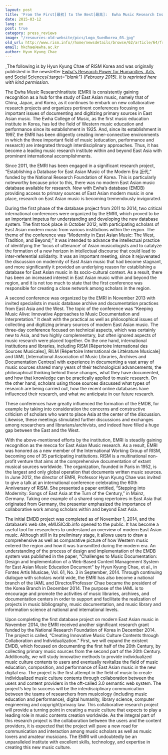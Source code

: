 ```yaml
---
layout: post
title: 'From the First[最初] to the Best[最高]:  Ewha Music Research Institute'
date: 2015-03-12
lang: en
post: true
category: press_reviews
image: "/resources-old-website/pics/Logo_Suedkorea_03.jpg"
old_url: http://www.rism.info//home/newsdetails/browse/62/article/64/from-the-first-to-the-best-ewha-music-research-institute.html
email: hkchae@ewha.ac.kr
author: Hyun Kyung Chae
---
```



_The following is by Hyun Kyung Chae of RISM Korea and was originally published in the newsletter [Ewha's Research Power for Humanities, Arts, and Social Sciences](http://researchpower1.ewha.ac.kr/bbs/board.php?bo_table=2015s&wr_id=7){:target="_blank"} (February 2015). It is reprinted here with kind permission._

The Ewha Music ResearchInstitute (EMRI) is consistently gaining recognition as a hub for the study of East Asian music, namely that of China, Japan, and Korea, as it continues to embark on new collaborative research projects and organizes pertinent conferences focusing on important issues of documenting and digitizing primary sources in East Asian music. The Ewha College of Music, as the first music education institute in Korea, has led the field of Western music education and performance since its establishment in 1925. And, since its establishment in 1997, the EMRI has been diligently creating inner-connective environments in which the three important field of music (education, performance and research) are integrated through interdisciplinary approaches. Thus, it has become a leading music research institute within and beyond East Asia with prominent international accomplishments.

Since 2011, the EMRI has been engaged in a significant research project, “Establishing a Database for East Asian Music of the Modern Era 近代,” funded by the National Research Foundation of Korea. This is particularly noteworthy because prior to this, there was no modern East Asian music database available for research. Now with Ewha’s database (EMDB) providing access to primary sources of East Asian modern music in one place, research on East Asian music is becoming tremendously invigorated.

During the first phase of the database project from 2011 to 2014, two critical international conferences were organized by the EMRI, which proved to be an important impetus for understanding and developing the new database system. The first took place in October 2012, with participating scholars of East Asian modern music from various institutions within the region. The theme of the conference was “Modernity in East Asian Music: The West, Tradition, and Beyond;” it was intended to advance the intellectual practice of identifying the ‘locus of utterance’ of Asian musicologists and to catalyze the formation of a new horizon in intellectual discourse that could lead to inter-referential solidarity. It was an important meeting, since it rejuvenated the discussion on modernity of East Asian music that had become stagnant, and more significantly it provided an underlying reason for establishing a database for East Asian music in its socio-cultural context. As a result, there has been an increased interest in East Asian music within and beyond the region, and it is not too much to state that the first conference was responsible for creating a close network among scholars in the region.

A second conference was organized by the EMRI in November 2013 with invited specialists in music database archive and documentation practices from East Asia and the West. The topic of the conference was “Keeping Music Alive: Innovative Approaches to Music Documentation and Interpretation.” It dealt with the practical as well as philosophical issues of collecting and digitizing primary sources of modern East Asian music. The three-day conference focused on technical aspects, which was certainly new to Asia, and two highly complementary, but often ignored aspects of music research were placed together. On the one hand, international institutions and libraries, including RISM [Répertoire International des Sources Musicales], RILM [Répertoire International de Littérature Musicale] and IAML [International Association of Music Libraries, Archives and Documentation Centres] with experience in documenting a vast array of music sources shared many years of their technological advancements, the philosophical thinking behind those changes, what they have documented, and how that knowledge can be practically applied to music research. On the other hand, scholars using those sources discussed what types of research are being carried out, how the recent online databases have influenced their research, and what we anticipate in our future research.

These conferences have greatly influenced the formation of the EMDB, for example by taking into consideration the concerns and constructive criticism of scholars who want to place Asia at the center of the discussion. Likewise, these meetings stimulated further discussions and exchanges among researchers and librarians/archivists, and indeed have filled a huge gap between the East and the West.

With the above-mentioned efforts by the institution, EMRI is steadily gaining recognition as the mecca for East Asian Music research. As a result, EMRI was honored as a new member of the International Working Group of RISM, becoming one of 35 participating institutions. RISM is a multinational non-profit venture that aims at the comprehensive documentation of extant musical sources worldwide. The organization, founded in Paris in 1952, is the largest and only global operation that documents written music sources. In June 2012, the director of EMRI, Professor Hyun Kyung Chae was invited to give a talk at an international conference celebrating the 60th Anniversary of RISM. She presented a paper entitled, “Stepping into Modernity: Songs of East Asia at the Turn of the Century,” in Mainz, Germany. Taking one example of a shared song repertoires in East Asia that originated from Germany, the presenter emphasized the importance of collaborative work among scholars within and beyond East Asia.

The initial EMDB project was completed as of November 1, 2014, and the database’s web site, eMUSICdb.info opened to the public. It has become a useful tool for researchers to understand an overview of modern East Asian music. Although still in its preliminary stage, it allows users to draw a comprehensive as well as comparative picture of how Western music entered the region and how it was transmitted during the modern era. An understanding of the process of design and implementation of the EMDB system was published in the paper, “Challenges to Music Documentation: Design and Implementation of a Web-Based Content Management System for East Asian Music Education Document” by Hyun Kyung Chae, et al., in Fontes Artis Musicae, Vol. 61, No. 3 in September, 2014. Through continuing dialogue with scholars world wide, the EMRI has also become a national branch of the IAML and Director/Professor Chae became the president of the Korea Branch in December 2014. The purpose of the IAML is to encourage and promote the activities of music libraries, archives, and documentation centers in order to support and facilitate the realization of projects in music bibliography, music documentation, and music library and information science at national and international levels.

Upon completing the first database project on modern East Asian music in November 2014, the EMRI received another significant research grant funded by the National Research Foundation of Korea in December 2014. The project is called, “Creating Innovative Music Culture Contents through Collaboration and Individualization.” First, we will expand the existent EMDB, which focused on documenting the first half of the 20th Century, by collecting primary music sources from the second part of the 20th Century. Additionally, we will study innovative methods to provide individualized music culture contents to users and eventually revitalize the field of music education, composition, and performance of East Asian music in the new digital era. The project is the first attempt in the field of music to create individualized music culture contents through collaboration between the users and content providers in the oft-called 3.0 semantic web system. The project’s key to success will be the interdisciplinary communication between the teams of researchers from musicology (including music education and performance), digital humanity, library science, computer engineering and copyright/privacy law. This collaborative research project will provide a turning point in creating a music culture that expects to play a leading role in music contents creation worldwide. As the integral part of this research project is the collaboration between the users and the content providers, it is expected that the project will pave a new road for communication and interaction among music scholars as well as music lovers and amateur musicians. The EMRI will undoubtedly be an unparalleled institute with excellent skills, technology, and expertise in creating this new music culture.



